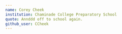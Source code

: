 ```yaml
---
name: Corey Cheek
institution: Chaminade College Preparatory School
quote: Annddd off to school again.
github_user: CCheek
---
```

